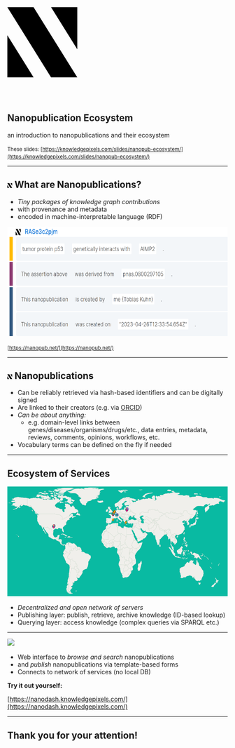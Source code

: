 <svg xmlns="http://www.w3.org/2000/svg" viewBox="0 0 8 8" width="160px">
<path d="M5,8H8L3,0H0M8,4.8V0H5M0,3.2V8H3"/>
</svg>

<br><br>

## Nanopublication Ecosystem

an introduction to nanopublications and their ecosystem

<small>These slides: [https://knowledgepixels.com/slides/nanopub-ecosystem/](https://knowledgepixels.com/slides/nanopub-ecosystem/)</small>

---

## <svg xmlns="http://www.w3.org/2000/svg" viewBox="0 0 8 8" height="1ex"><path d="M5,8H8L3,0H0M8,4.8V0H5M0,3.2V8H3"/></svg>  What are Nanopublications?

- _Tiny packages of knowledge graph contributions_
- with provenance and metadata
- encoded in machine-interpretable language (RDF)

<img src="nanopub.png" height="250px">

<small>[https://nanopub.net/](https://nanopub.net/)</small>

---

## <svg xmlns="http://www.w3.org/2000/svg" viewBox="0 0 8 8" height="1ex"><path d="M5,8H8L3,0H0M8,4.8V0H5M0,3.2V8H3"/></svg> Nanopublications

- Can be reliably retrieved via hash-based identifiers and can be digitally signed
- Are linked to their creators (e.g. via [ORCID](https://orcid.org/))
- _Can be about anything:_
  - e.g. domain-level links between genes/diseases/organisms/drugs/etc., data entries, metadata, reviews, comments, opinions, workflows, etc.
- Vocabulary terms can be defined on the fly if needed

---

## Ecosystem of Services

<img src="network.png" height="250px">

- _Decentralized and open network of servers_
- Publishing layer: publish, retrieve, archive knowledge (ID-based lookup)
- Querying layer: access knowledge (complex queries via SPARQL etc.)

---

<img src="https://nanodash.knowledgepixels.com/images/logo.svg" height="150px">

- Web interface to _browse and search_ nanopublications
- and _publish_ nanopublications via template-based forms
- Connects to network of services (no local DB)

**Try it out yourself:**

[https://nanodash.knowledgepixels.com/](https://nanodash.knowledgepixels.com/)

---

## Thank you for your attention!

